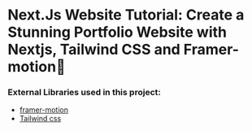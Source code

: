 # Next.Js Website Tutorial: Create a Stunning Portfolio Website with Nextjs, Tailwind CSS and Framer-motion🌟




### External Libraries used in this project:

- [framer-motion](https://www.framer.com/motion/) <br />
- [Tailwind css](https://tailwindcss.com/) <br />


